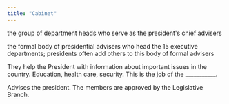 ```yaml
---
title: "Cabinet"
---
```

the group of department heads who serve as the president's chief advisers

the formal body of presidential advisers who head the 15 executive departments; presidents often add others to this body of formal advisers

They help the President with information about important issues in the country. Education, health care, security. This is the job of the ___________.

Advises the president. The members are approved by the Legislative Branch.

